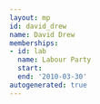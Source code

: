 ```yaml
---
layout: mp
id: david_drew
name: David Drew
memberships:
- id: lab
  name: Labour Party
  start: 
  end: '2010-03-30'
autogenerated: true
---
```

